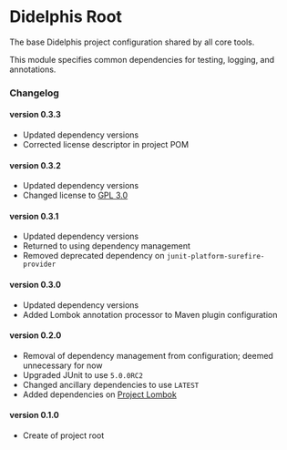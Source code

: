 # Didelphis Root
The base Didelphis project configuration shared by all core tools.

This module specifies common dependencies for testing, logging, and annotations.

### Changelog

#### version 0.3.3
 - Updated dependency versions
 - Corrected license descriptor in project POM
 
#### version 0.3.2
 - Updated dependency versions
 - Changed license to [GPL 3.0](https://www.gnu.org/licenses)
 
#### version 0.3.1
 - Updated dependency versions
 - Returned to using dependency management
 - Removed deprecated dependency on `junit-platform-surefire-provider`

#### version 0.3.0
 - Updated dependency versions    
 - Added Lombok annotation processor to Maven plugin configuration

#### version 0.2.0
 - Removal of dependency management from configuration; deemed unnecessary for
   now
 - Upgraded JUnit to use `5.0.0RC2`
 - Changed ancillary dependencies to use `LATEST`
 - Added dependencies on [Project Lombok](https://projectlombok.org/)

#### version 0.1.0
 - Create of project root

